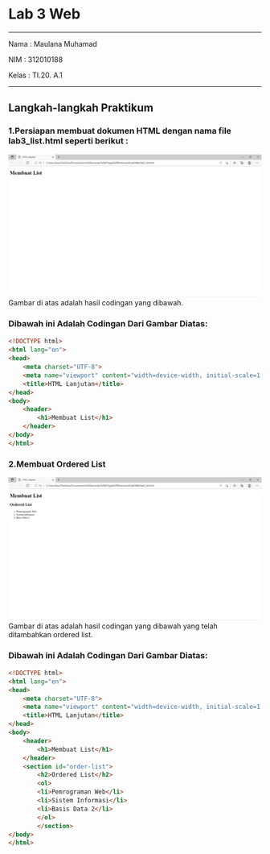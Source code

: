 # Lab 3 Web
<hr>
Nama    : Maulana Muhamad <br>

NIM     : 312010188 <br>

Kelas   : TI.20. A.1 <br>
<hr>

## Langkah-langkah Praktikum
### 1.Persiapan membuat dokumen HTML dengan nama file lab3_list.html seperti berikut :

![Menambahkan_Paragraf](pict/ss1.png) 
Gambar di atas adalah hasil codingan yang dibawah.

### Dibawah ini Adalah Codingan Dari Gambar Diatas:

```html
<!DOCTYPE html>
<html lang="en">
<head>
    <meta charset="UTF-8">
    <meta name="viewport" content="width=device-width, initial-scale=1.0">
    <title>HTML Lanjutan</title>
</head>
<body>
    <header>
        <h1>Membuat List</h1>
    </header>
</body>
</html>
```

### 2.Membuat Ordered List
![Menambahkan_Paragraf](pict/ss2.png) 
Gambar di atas adalah hasil codingan yang dibawah yang telah ditambahkan ordered list.

### Dibawah ini Adalah Codingan Dari Gambar Diatas:
```html
<!DOCTYPE html>
<html lang="en">
<head>
    <meta charset="UTF-8">
    <meta name="viewport" content="width=device-width, initial-scale=1.0">
    <title>HTML Lanjutan</title>
</head>
<body>
    <header>
        <h1>Membuat List</h1>
    </header>
    <section id="order-list">
        <h2>Ordered List</h2>
        <ol>
        <li>Pemrograman Web</li>
        <li>Sistem Informasi</li>
        <li>Basis Data 2</li>
        </ol>
        </section>
</body>
</html>
```